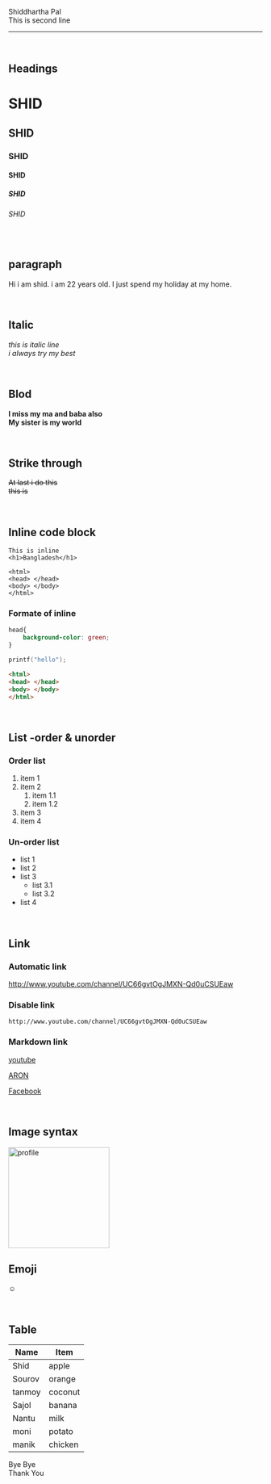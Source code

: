 Shiddhartha Pal  
This is second line
___

 <br/>

## Headings

# SHID
## SHID
### SHID
#### SHID
##### SHID
###### SHID

<br/>

## paragraph
<p> Hi i am shid. i am 22 years old. I just spend my holiday at my home. </p>

<br/>

## Italic
_this is italic line_  
_i always try my best_

<br/>

## Blod
__I miss my ma and baba also__  
__My sister is my world__

<br/>

## Strike through
~~At last i do this~~  
~~this is~~

<br/>

## Inline code block
`This is inline`  
`<h1>Bangladesh</h1>`  
```
<html>
<head> </head>
<body> </body>
</html>
```
### Formate of inline
```css
head{
    background-color: green;
}
```

```c
printf("hello");
```

```html
<html>
<head> </head>
<body> </body>
</html>
```

<br/>

## List -order & unorder

### Order list
1. item 1
1. item 2
   1. item 1.1
   1. item 1.2
2. item 3
1. item 4

### Un-order list
- list 1
- list 2
- list 3
   - list 3.1
   - list 3.2
- list 4

<br/>

## Link
### Automatic link
http://www.youtube.com/channel/UC66gvtOgJMXN-Qd0uCSUEaw

### Disable link
`http://www.youtube.com/channel/UC66gvtOgJMXN-Qd0uCSUEaw`

### Markdown link
[youtube](http://www.youtube.com/channel/UC66gvtOgJMXN-Qd0uCSUEaw)

[ARON][websitelink]

[websitelink]: http://www.youtube.com/channel/UC66gvtOgJMXN-Qd0uCSUEaw

[Facebook][fblink]

[fblink]: https://www.facebook.com/shiddhartha.pal.7

<br/>

## Image syntax
<img src="./Dowloads/File0034.JPG" width="200" height="200" title="profile"/>


<br/>

## Emoji
☺️

<br/>

## Table
|Name | Item|
| ----- | -----|
|Shid| apple|
|Sourov | orange|
|tanmoy | coconut|
|Sajol | banana|
|Nantu | milk |
|moni | potato|
|manik | chicken|

Bye Bye<br/>
Thank You
